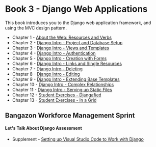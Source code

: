 # Book 3 - Django Web Applications

This book introduces you to the Django web application framework, and using the MVC design pattern.

* Chapter 1 - [About the Web: Resources and Verbs](./chapters/WEB_RESOURCES_HTTP_VERBS.md)
* Chapter 2 - [Django Intro - Project and Database Setup](./chapters/DJANGO_INTRO_LIBRARY.md)
* Chapter 3 - [Django Intro - Views and Templates](./chapters/DJANGO_VIEWS.md)
* Chapter 4 - [Django Intro - Authentication](./chapters/DJANGO_AUTHENTICATION.md)
* Chapter 5 - [Django Intro - Creation with Forms](./chapters/DJANGO_FORMS.md)
* Chapter 6 - [Django Intro - Links and Single Resources](./chapters/DJANGO_ROUTE_PARAMETERS.md)
* Chapter 7 - [Django Intro - Deleting](./chapters/DJANGO_DELETING.md)
* Chapter 8 - [Django Intro - Editing](./chapters/DJANGO_EDIT_FORMS.md)
* Chapter 9 - [Django Intro - Extending Base Templates](./chapters/DJANGO_ADVANCED_TEMPLATES.md)
* Chapter 10 - [Django Intro - Complex Relationships](./chapters/DJANGO_COMPLEX_DATA_STRUCTURES.md)
* Chapter 11 - [Django Intro - Serving up Static Files](./chapters/DJANGO_STATIC_FILES.md)
* Chapter 12 - [Student Exercises - Djangafied](./chapters/STUDENT_EXERCISES_DJANGO.md)
* Chapter 13 - [Student Exercises - In a Grid](./chapters/STUDENT_EXERCISES_CSS.md)

## Bangazon Workforce Management Sprint

#### Let's Talk About Django Assessment

* Supplement - [Setting up Visual Studio Code to Work with Django](./chapters/WORKSPACE_SETUP.md)


